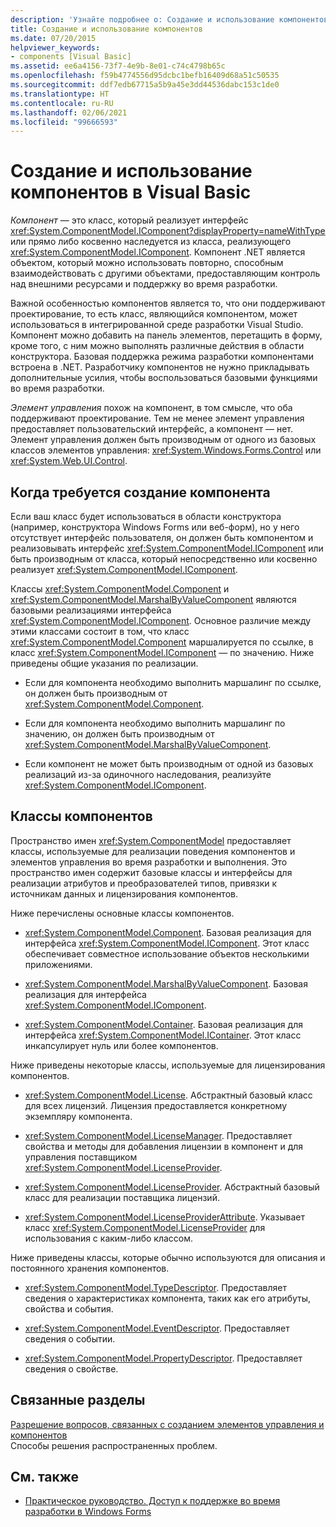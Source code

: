 ```yaml
---
description: 'Узнайте подробнее о: Создание и использование компонентов в Visual Basic'
title: Создание и использование компонентов
ms.date: 07/20/2015
helpviewer_keywords:
- components [Visual Basic]
ms.assetid: ee6a4156-73f7-4e9b-8e01-c74c4798b65c
ms.openlocfilehash: f59b4774556d95dcbc1befb16409d68a51c50535
ms.sourcegitcommit: ddf7edb67715a5b9a45e3dd44536dabc153c1de0
ms.translationtype: HT
ms.contentlocale: ru-RU
ms.lasthandoff: 02/06/2021
ms.locfileid: "99666593"
---
```

# <a name="creating-and-using-components-in-visual-basic"></a>Создание и использование компонентов в Visual Basic

*Компонент* — это класс, который реализует интерфейс <xref:System.ComponentModel.IComponent?displayProperty=nameWithType> или прямо либо косвенно наследуется из класса, реализующего <xref:System.ComponentModel.IComponent>. Компонент .NET является объектом, который можно использовать повторно, способным взаимодействовать с другими объектами, предоставляющим контроль над внешними ресурсами и поддержку во время разработки.  
  
 Важной особенностью компонентов является то, что они поддерживают проектирование, то есть класс, являющийся компонентом, может использоваться в интегрированной среде разработки Visual Studio. Компонент можно добавить на панель элементов, перетащить в форму, кроме того, с ним можно выполнять различные действия в области конструктора. Базовая поддержка режима разработки компонентами встроена в .NET. Разработчику компонентов не нужно прикладывать дополнительные усилия, чтобы воспользоваться базовыми функциями во время разработки.  
  
 *Элемент управления* похож на компонент, в том смысле, что оба поддерживают проектирование. Тем не менее элемент управления предоставляет пользовательский интерфейс, а компонент — нет. Элемент управления должен быть производным от одного из базовых классов элементов управления: <xref:System.Windows.Forms.Control> или <xref:System.Web.UI.Control>.  
  
## <a name="when-to-create-a-component"></a>Когда требуется создание компонента  

 Если ваш класс будет использоваться в области конструктора (например, конструктора Windows Forms или веб-форм), но у него отсутствует интерфейс пользователя, он должен быть компонентом и реализовывать интерфейс <xref:System.ComponentModel.IComponent> или быть производным от класса, который непосредственно или косвенно реализует <xref:System.ComponentModel.IComponent>.  
  
 Классы <xref:System.ComponentModel.Component> и <xref:System.ComponentModel.MarshalByValueComponent> являются базовыми реализациями интерфейса <xref:System.ComponentModel.IComponent>. Основное различие между этими классами состоит в том, что класс <xref:System.ComponentModel.Component> маршалируется по ссылке, в класс <xref:System.ComponentModel.IComponent> — по значению. Ниже приведены общие указания по реализации.  
  
- Если для компонента необходимо выполнить маршалинг по ссылке, он должен быть производным от <xref:System.ComponentModel.Component>.  
  
- Если для компонента необходимо выполнить маршалинг по значению, он должен быть производным от <xref:System.ComponentModel.MarshalByValueComponent>.  
  
- Если компонент не может быть производным от одной из базовых реализаций из-за одиночного наследования, реализуйте <xref:System.ComponentModel.IComponent>.  
  
## <a name="component-classes"></a>Классы компонентов  

 Пространство имен <xref:System.ComponentModel> предоставляет классы, используемые для реализации поведения компонентов и элементов управления во время разработки и выполнения. Это пространство имен содержит базовые классы и интерфейсы для реализации атрибутов и преобразователей типов, привязки к источникам данных и лицензирования компонентов.  
  
 Ниже перечислены основные классы компонентов.  
  
- <xref:System.ComponentModel.Component>. Базовая реализация для интерфейса <xref:System.ComponentModel.IComponent>. Этот класс обеспечивает совместное использование объектов несколькими приложениями.  
  
- <xref:System.ComponentModel.MarshalByValueComponent>. Базовая реализация для интерфейса <xref:System.ComponentModel.IComponent>.  
  
- <xref:System.ComponentModel.Container>. Базовая реализация для интерфейса <xref:System.ComponentModel.IContainer>. Этот класс инкапсулирует нуль или более компонентов.  
  
 Ниже приведены некоторые классы, используемые для лицензирования компонентов.  
  
- <xref:System.ComponentModel.License>. Абстрактный базовый класс для всех лицензий. Лицензия предоставляется конкретному экземпляру компонента.  
  
- <xref:System.ComponentModel.LicenseManager>. Предоставляет свойства и методы для добавления лицензии в компонент и для управления поставщиком <xref:System.ComponentModel.LicenseProvider>.  
  
- <xref:System.ComponentModel.LicenseProvider>. Абстрактный базовый класс для реализации поставщика лицензий.  
  
- <xref:System.ComponentModel.LicenseProviderAttribute>. Указывает класс <xref:System.ComponentModel.LicenseProvider> для использования с каким-либо классом.  
  
 Ниже приведены классы, которые обычно используются для описания и постоянного хранения компонентов.  
  
- <xref:System.ComponentModel.TypeDescriptor>. Предоставляет сведения о характеристиках компонента, таких как его атрибуты, свойства и события.  
  
- <xref:System.ComponentModel.EventDescriptor>. Предоставляет сведения о событии.  
  
- <xref:System.ComponentModel.PropertyDescriptor>. Предоставляет сведения о свойстве.  
  
## <a name="related-sections"></a>Связанные разделы  

 [Разрешение вопросов, связанных с созданием элементов управления и компонентов](/dotnet/desktop/winforms/controls/troubleshooting-control-and-component-authoring)  
 Способы решения распространенных проблем.  
  
## <a name="see-also"></a>См. также

- [Практическое руководство. Доступ к поддержке во время разработки в Windows Forms](/dotnet/desktop/winforms/controls/developing-windows-forms-controls-at-design-time)

